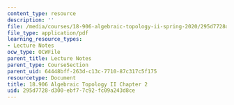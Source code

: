 ```yaml
---
content_type: resource
description: ''
file: /media/courses/18-906-algebraic-topology-ii-spring-2020/295d7728d300ebf77c92fc09a243d8ce_MIT18_906S20_ch2.pdf
file_type: application/pdf
learning_resource_types:
- Lecture Notes
ocw_type: OCWFile
parent_title: Lecture Notes
parent_type: CourseSection
parent_uid: 64448bff-263d-c13c-7710-87c317c5f175
resourcetype: Document
title: 18.906 Algebraic Topology II Chapter 2
uid: 295d7728-d300-ebf7-7c92-fc09a243d8ce
---
```

